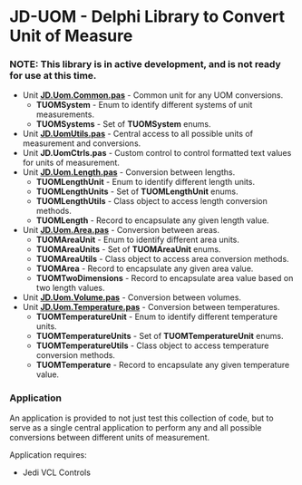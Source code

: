 # JD-UOM - Delphi Library to Convert Unit of Measure

### NOTE: This library is in active development, and is not ready for use at this time.

- Unit [**JD.Uom.Common.pas**](https://github.com/djjd47130/JD-UOM/blob/main/Docs/JD.UOM.Common.md) - Common unit for any UOM conversions.
  - **TUOMSystem** - Enum to identify different systems of unit measurements.
  - **TUOMSystems** - Set of **TUOMSystem** enums.
- Unit [**JD.UomUtils.pas**](https://github.com/djjd47130/JD-UOM/blob/main/Docs/JD.UOMUtils.md) - Central access to all possible units of measurement and conversions.
- Unit **JD.UomCtrls.pas** - Custom control to control formatted text values for units of measurement.
- Unit [**JD.Uom.Length.pas**](https://github.com/djjd47130/JD-UOM/blob/main/Docs/JD.UOM.Length.md) - Conversion between lengths.
  - **TUOMLengthUnit** - Enum to identify different length units.
  - **TUOMLengthUnits** - Set of **TUOMLengthUnit** enums.
  - **TUOMLengthUtils** - Class object to access length conversion methods.
  - **TUOMLength** - Record to encapsulate any given length value.
- Unit [**JD.Uom.Area.pas**](https://github.com/djjd47130/JD-UOM/blob/main/Docs/JD.UOM.Area.md) - Conversion between areas.
  - **TUOMAreaUnit** - Enum to identify different area units.
  - **TUOMAreaUnits** - Set of **TUOMAreaUnit** enums.
  - **TUOMAreaUtils** - Class object to access area conversion methods.
  - **TUOMArea** - Record to encapsulate any given area value.
  - **TUOMTwoDimensions** - Record to encapsulate area value based on two length values.
- Unit [**JD.Uom.Volume.pas**](JD.Uom.Volume.pas) - Conversion between volumes.
- Unit [**JD.Uom.Temperature.pas**](JD.Uom.Temperature.pas) - Conversion between temperatures.
  - **TUOMTemperatureUnit** - Enum to identify different temperature units.
  - **TUOMTemperatureUnits** - Set of **TUOMTemperatureUnit** enums.
  - **TUOMTemperatureUtils** - Class object to access temperature conversion methods.
  - **TUOMTemperature** - Record to encapsulate any given temperature value.

### Application

An application is provided to not just test this collection of code, but to serve as a single central application to perform any and all possible conversions between different units of measurement.

Application requires:
- Jedi VCL Controls
